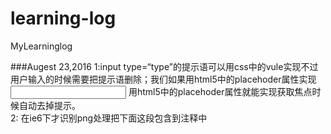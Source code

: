 # learning-log
MyLearninglog

###Augest 23,2016
1:input type=“type”的提示语可以用css中的vule实现不过用户输入的时候需要把提示语删除；我们如果用html5中的placehoder属性实现<input placehoder=""> 用html5中的placehoder属性就能实现获取焦点时候自动去掉提示。
<br/>
2:
        在ie6下才识别png处理把下面这段包含到注释中<!--[if IE 6]><![endif]-->
	<script src="js/DD_belatedPNG_0.0.8a.js"></script>
	<script>
		DD_belatedPNG.fix('*');
	</script>
